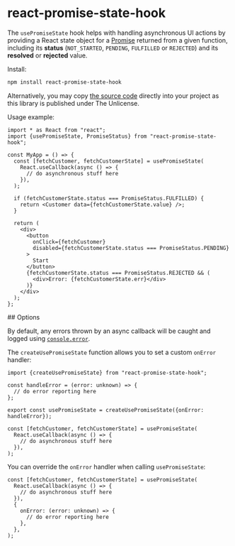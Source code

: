 # react-promise-state-hook

The `usePromiseState` hook helps with handling asynchronous UI actions by providing a React state object for a [Promise](https://developer.mozilla.org/en-US/docs/Web/JavaScript/Reference/Global_Objects/Promise) returned from a given function, including its **status** (`NOT_STARTED`, `PENDING`, `FULFILLED` or `REJECTED`) and its **resolved** or **rejected** value.

Install:

```sh
npm install react-promise-state-hook
```

Alternatively, you may copy [the source code](https://github.com/stefee/react-promise-state-hook/blob/main/usePromiseState.ts) directly into your project as this library is published under The Unlicense.

Usage example:

```tsx
import * as React from "react";
import {usePromiseState, PromiseStatus} from "react-promise-state-hook";

const MyApp = () => {
  const [fetchCustomer, fetchCustomerState] = usePromiseState(
    React.useCallback(async () => {
      // do asynchronous stuff here
    }),
  );

  if (fetchCustomerState.status === PromiseStatus.FULFILLED) {
    return <Customer data={fetchCustomerState.value} />;
  }

  return (
    <div>
      <button
        onClick={fetchCustomer}
        disabled={fetchCustomerState.status === PromiseStatus.PENDING}
      >
        Start
      </button>
      {fetchCustomerState.status === PromiseStatus.REJECTED && (
        <div>Error: {fetchCustomerState.err}</div>
      )}
    </div>
  );
};
```

## Options

By default, any errors thrown by an async callback will be caught and logged using [`console.error`](https://developer.mozilla.org/en-US/docs/Web/API/console/error).

The `createUsePromiseState` function allows you to set a custom `onError` handler:

```tsx
import {createUsePromiseState} from "react-promise-state-hook";

const handleError = (error: unknown) => {
  // do error reporting here
};

export const usePromiseState = createUsePromiseState({onError: handleError});
```

```tsx
const [fetchCustomer, fetchCustomerState] = usePromiseState(
  React.useCallback(async () => {
    // do asynchronous stuff here
  }),
);
```

You can override the `onError` handler when calling `usePromiseState`:

```tsx
const [fetchCustomer, fetchCustomerState] = usePromiseState(
  React.useCallback(async () => {
    // do asynchronous stuff here
  }),
  {
    onError: (error: unknown) => {
      // do error reporting here
    },
  },
);
```
